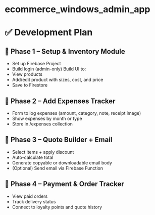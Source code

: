 # ecommerce_windows_admin_app

# ✅ Development Plan

## 🔹 Phase 1 – Setup & Inventory Module
- Set up Firebase Project
- Build login (admin-only)
Build UI to:
- View products
- Add/edit product with sizes, cost, and price
- Save to Firestore

## 🔹 Phase 2 – Add Expenses Tracker
- Form to log expenses (amount, category, note, receipt image)
- Show expenses by month or type
- Store in /expenses collection

## 🔹 Phase 3 – Quote Builder + Email
- Select items + apply discount
- Auto-calculate total
- Generate copyable or downloadable email body
- (Optional) Send email via Firebase Function

## 🔹 Phase 4 – Payment & Order Tracker
- View paid orders
- Track delivery status
- Connect to loyalty points and quote history